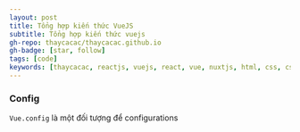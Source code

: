 ```yaml
---
layout: post
title: Tổng hợp kiến thức VueJS
subtitle: Tổng hợp kiến thức vuejs
gh-repo: thaycacac/thaycacac.github.io
gh-badge: [star, follow]
tags: [code]
keywords: [thaycacac, reactjs, vuejs, react, vue, nuxtjs, html, css, css3, html5, javascript, es6, jquery]
---
```


### Config
`Vue.config` là một đối tượng để configurations 